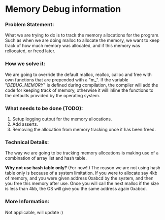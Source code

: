 # Memory Debug information

### Problem Statement:
What we are trying to do is to track the memory allocations for the program. Such as when we are doing malloc to allocate the memory, we want to keep track of how much memory was allocated, and if this memory was rellocated, or freed later. 

### How we solve it:
We are going to override the default malloc, realloc, calloc and free with own functions that are prepended with a "m_". If the variable "*DEBUG_MEMORY*" is defined during compilation, the compiler will add the code for keeping track of memory, otherwise it will inline the functions to the defaults provided by the operating system. 

### What needs to be done (TODO): 
1. Setup logging output for the memory allocations. 
2. Add asserts.
3. Removing the allocation from memory tracking once it has been freed.

### Technical Details:
The way we are going to be tracking memory allocations is making use of a combination of array list and hash table. 
 
**Why not use hash table only?** (For now!!)
The reason we are not using hash table only is because of a system limitation. If you were to allocate say 4kb of memory, and you were given address 0xabcd by the system, and then you free this memory after use. Once you will call the next malloc if the size is less than 4kb, the OS will give you the same address again 0xabcd. 

### More Information: 

Not applicable, will update :)
